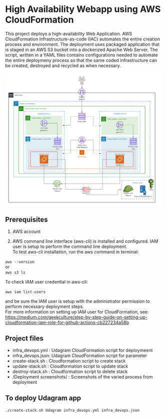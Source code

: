 # High Availability Webapp using AWS CloudFormation


This project deploys a high-availability Web Application. 
AWS CloudFormation Infrastructure-as-code (IAC) automates the entire creation process and environment. The deployment uses packaged application that is staged in an AWS S3 bucket into a dockerized Apache Web Server. The script, written in a YAML files contains configurations needed to automate the entire deploymeny process so that the same coded infrastructure can be created, destroyed and recycled as when necessary.

![img-1](high_availability_webapp_infra_diagram.png)

## Prerequisites

1. AWS account

2. AWS command line interface (aws-cli) is installed and configured. IAM user is setup to perform the command line deployment. <br />
To test aws-cli installation, run the aws command in terminal:<br />

`aws --version`<br />
or <br />
`aws s3 ls`<br />

To check IAM user credential in aws-cli:<br />

`aws iam list-users`

and be sure the IAM user is setup with the administrator permission to perform necessary deployment steps. <br />
For more information on setting up IAM user for CloudFormation, see: <br />
https://medium.com/geekculture/step-by-step-guide-on-setting-up-cloudformation-iam-role-for-github-actions-cb227234a58b

## Project files
* infra_devops.yml : Udagram CloudFormation script for deploymeent
* infra_devops.json: Udagram CloudFormation script for parameter
* create-stack.sh : Cloudformation script to create stack 
* update-stack.sh : Cloudformation script to update stack 
* destroy-stack.sh : Cloudformation script to delete stack 
* /Deployment screenshots/ : Screenshots of the varied process from deployment


## To deploy Udagram app

`./create-stack.sh Udagram infra_devops.yml infra_devops.json`
